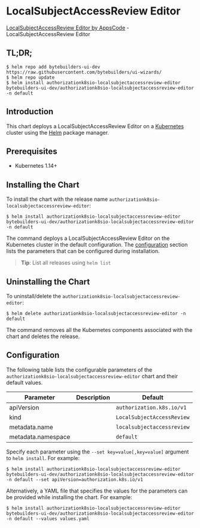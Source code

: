 # LocalSubjectAccessReview Editor

[LocalSubjectAccessReview Editor by AppsCode](https://byte.builders) - LocalSubjectAccessReview Editor

## TL;DR;

```console
$ helm repo add bytebuilders-ui-dev https://raw.githubusercontent.com/bytebuilders/ui-wizards/
$ helm repo update
$ helm install authorizationk8sio-localsubjectaccessreview-editor bytebuilders-ui-dev/authorizationk8sio-localsubjectaccessreview-editor -n default
```

## Introduction

This chart deploys a LocalSubjectAccessReview Editor on a [Kubernetes](http://kubernetes.io) cluster using the [Helm](https://helm.sh) package manager.

## Prerequisites

- Kubernetes 1.14+

## Installing the Chart

To install the chart with the release name `authorizationk8sio-localsubjectaccessreview-editor`:

```console
$ helm install authorizationk8sio-localsubjectaccessreview-editor bytebuilders-ui-dev/authorizationk8sio-localsubjectaccessreview-editor -n default
```

The command deploys a LocalSubjectAccessReview Editor on the Kubernetes cluster in the default configuration. The [configuration](#configuration) section lists the parameters that can be configured during installation.

> **Tip**: List all releases using `helm list`

## Uninstalling the Chart

To uninstall/delete the `authorizationk8sio-localsubjectaccessreview-editor`:

```console
$ helm delete authorizationk8sio-localsubjectaccessreview-editor -n default
```

The command removes all the Kubernetes components associated with the chart and deletes the release.

## Configuration

The following table lists the configurable parameters of the `authorizationk8sio-localsubjectaccessreview-editor` chart and their default values.

|     Parameter      | Description |          Default           |
|--------------------|-------------|----------------------------|
| apiVersion         |             | `authorization.k8s.io/v1`  |
| kind               |             | `LocalSubjectAccessReview` |
| metadata.name      |             | `localsubjectaccessreview` |
| metadata.namespace |             | `default`                  |


Specify each parameter using the `--set key=value[,key=value]` argument to `helm install`. For example:

```console
$ helm install authorizationk8sio-localsubjectaccessreview-editor bytebuilders-ui-dev/authorizationk8sio-localsubjectaccessreview-editor -n default --set apiVersion=authorization.k8s.io/v1
```

Alternatively, a YAML file that specifies the values for the parameters can be provided while
installing the chart. For example:

```console
$ helm install authorizationk8sio-localsubjectaccessreview-editor bytebuilders-ui-dev/authorizationk8sio-localsubjectaccessreview-editor -n default --values values.yaml
```
